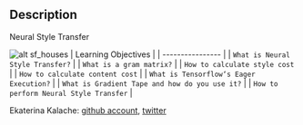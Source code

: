 ## Description
Neural Style Transfer

![alt sf_houses](https://imgur.com/a/13sWrPD)
| Learning Objectives  |
| ---------------- |
| `What is Neural Style Transfer?` |
| `What is a gram matrix?` |
| `How to calculate style cost` |
| `How to calculate content cost` |
| `What is Tensorflow‘s Eager Execution?` |
| `What is Gradient Tape and how do you use it?`  |
| `How to perform Neural Style Transfer` |

Ekaterina Kalache: [github account](https://github.com/KatyaKalache), [twitter](https://twitter.com/KatyaKalache)
